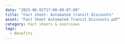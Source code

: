 ```yaml
---
date: "2023-06-01T17:00:00-07:00"
title: "Fact sheet: Automated transit discounts"
asset: "Fact Sheet Automated Transit Discounts.pdf"
category: Fact sheets & overviews
tags:
  - Benefits
---
```

